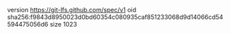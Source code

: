 version https://git-lfs.github.com/spec/v1
oid sha256:f9843d8950023d0bd60354c080935caf851233068d9d14066cd54594475056d6
size 1023
